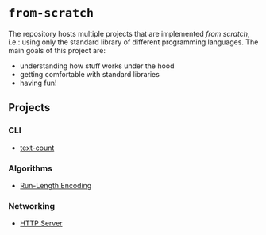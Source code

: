# `from-scratch`

The repository hosts multiple projects that are implemented _from scratch_, i.e.: using only the standard library of different programming languages. The main goals of this project are:

- understanding how stuff works under the hood
- getting comfortable with standard libraries
- having fun!

## Projects

### CLI

- [text-count](https://github.com/calinanca99/from-scratch/tree/main/cli-tools/text-count/rust)

### Algorithms

- [Run-Length Encoding](https://github.com/calinanca99/from-scratch/tree/main/compression/run-length-encoding/rust)

### Networking

- [HTTP Server](https://github.com/calinanca99/from-scratch/tree/main/networking/http-server/rust)
